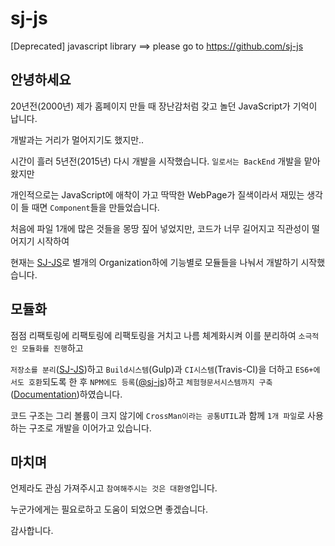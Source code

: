 # sj-js
[Deprecated] javascript library  ==>  please go to https://github.com/sj-js



## 안녕하세요
20년전(2000년) 제가 홈페이지 만들 때 장난감처럼 갖고 놀던 JavaScript가 기억이 납니다. 

개발과는 거리가 멀어지기도 했지만..

시간이 흘러 5년전(2015년) 다시 개발을 시작했습니다. `일로서는 BackEnd` 개발을 맡아 왔지만 

개인적으로는 JavaScript에 애착이 가고 딱딱한 WebPage가 질색이라서 재밌는 생각이 들 때면 `Component`들을 만들었습니다.

처음에 파일 1개에 많은 것들을 몽땅 짚어 넣었지만, 코드가 너무 길어지고 직관성이 떨어지기 시작하여 

현재는 [SJ-JS](https://github.com/sj-js)로 별개의 Organization하에 기능별로 모듈들을 나눠서 개발하기 시작했습니다.



## 모듈화 

점점 리팩토링에 리팩토링에 리팩토링을 거치고 나름 체계화시켜 이를 분리하여 `소극적인 모듈화를 진행`하고 

`저장소를 분리`([SJ-JS](https://github.com/sj-js))하고 `Build시스템`(Gulp)과 `CI시스템`(Travis-CI)을 더하고 `ES6+에서도 호환`되도록 한 후 `NPM에도 등록`([@sj-js](https://www.npmjs.com/search?q=%40sj-js))하고 `체험형문서시스템까지 구축`([Documentation](https://sj-js.github.io/sj-js))하였습니다.

코드 구조는 그리 볼륨이 크지 않기에 `CrossMan이라는 공통UTIL`과 함께 `1개 파일`로 사용하는 구조로 개발을 이어가고 있습니다.



## 마치며

언제라도 관심 가져주시고 `참여해주시는 것은 대환영`입니다.

누군가에게는 필요로하고 도움이 되었으면 좋겠습니다.

감사합니다.
